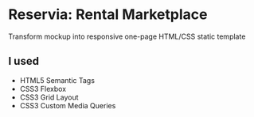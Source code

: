 # Reservia: Rental Marketplace
Transform mockup into responsive one-page HTML/CSS static template

## I used
- HTML5 Semantic Tags
- CSS3 Flexbox
- CSS3 Grid Layout
- CSS3 Custom Media Queries